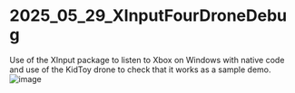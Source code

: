 # 2025_05_29_XInputFourDroneDebug
Use of the XInput package to listen to Xbox on Windows with native code and use of the KidToy drone to check that it works as a sample demo.
![image](https://github.com/user-attachments/assets/84a04339-691a-426b-b3fe-b85417b8dfae)

